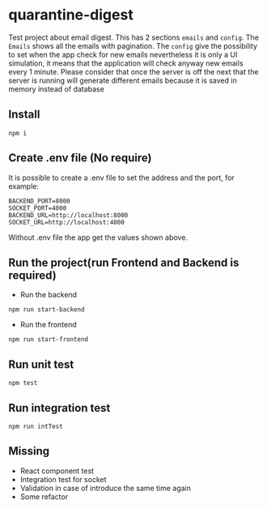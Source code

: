 # quarantine-digest

Test project about email digest. This has 2 sections `emails` and `config`. The `Emails` shows all the emails with pagination. The `config` give the possibility to set when the app check for new emails nevertheless it is only a UI simulation, it means that the application will check anyway new emails every 1 minute. Please consider that once the server is off the next that the server is running will generate different emails because it is saved in memory instead of database

## Install

`npm i`

## Create .env file (No require)

It is possible to create a .env file to set the address and the port, for example:

```
BACKEND_PORT=8000
SOCKET_PORT=4000
BACKEND_URL=http://localhost:8000
SOCKET_URL=http://localhost:4000
```

Without .env file the app get the values shown above.

## Run the project(run Frontend and Backend is required)

* Run the backend

`npm run start-backend`

* Run the frontend

`npm run start-frontend`

## Run unit test
`npm test`

## Run integration test
`npm run intTest`

## Missing

* React component test
* Integration test for socket
* Validation in case of introduce the same time again
* Some refactor